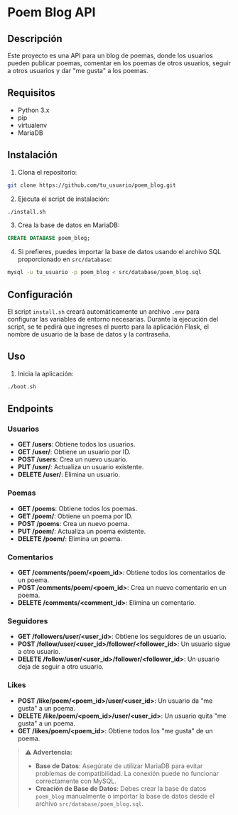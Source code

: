 # Poem Blog API

## Descripción

Este proyecto es una API para un blog de poemas, donde los usuarios pueden publicar poemas, comentar en los poemas de otros usuarios, seguir a otros usuarios y dar "me gusta" a los poemas.

## Requisitos

- Python 3.x
- pip
- virtualenv
- MariaDB

## Instalación

1. Clona el repositorio:

```sh
git clone https://github.com/tu_usuario/poem_blog.git
```

2. Ejecuta el script de instalación:

```sh
./install.sh
```

3. Crea la base de datos en MariaDB:

```sql
CREATE DATABASE poem_blog;
```

4. Si prefieres, puedes importar la base de datos usando el archivo SQL proporcionado en `src/database`:

```sh
mysql -u tu_usuario -p poem_blog < src/database/poem_blog.sql
```

## Configuración

El script `install.sh` creará automáticamente un archivo `.env` para configurar las variables de entorno necesarias. Durante la ejecución del script, se te pedirá que ingreses el puerto para la aplicación Flask, el nombre de usuario de la base de datos y la contraseña.

## Uso

1. Inicia la aplicación:

```sh
./boot.sh
```

## Endpoints

### Usuarios

- **GET /users**: Obtiene todos los usuarios.
- **GET /user/<id>**: Obtiene un usuario por ID.
- **POST /users**: Crea un nuevo usuario.
- **PUT /user/<id>**: Actualiza un usuario existente.
- **DELETE /user/<id>**: Elimina un usuario.

### Poemas

- **GET /poems**: Obtiene todos los poemas.
- **GET /poem/<id>**: Obtiene un poema por ID.
- **POST /poems**: Crea un nuevo poema.
- **PUT /poem/<id>**: Actualiza un poema existente.
- **DELETE /poem/<id>**: Elimina un poema.

### Comentarios

- **GET /comments/poem/<poem_id>**: Obtiene todos los comentarios de un poema.
- **POST /comments/poem/<poem_id>**: Crea un nuevo comentario en un poema.
- **DELETE /comments/<comment_id>**: Elimina un comentario.

### Seguidores

- **GET /followers/user/<user_id>**: Obtiene los seguidores de un usuario.
- **POST /follow/user/<user_id>/follower/<follower_id>**: Un usuario sigue a otro usuario.
- **DELETE /follow/user/<user_id>/follower/<follower_id>**: Un usuario deja de seguir a otro usuario.

### Likes

- **POST /like/poem/<poem_id>/user/<user_id>**: Un usuario da "me gusta" a un poema.
- **DELETE /like/poem/<poem_id>/user/<user_id>**: Un usuario quita "me gusta" a un poema.
- **GET /likes/poem/<poem_id>**: Obtiene todos los "me gusta" de un poema.

> **⚠️ Advertencia:**
> - **Base de Datos**: Asegúrate de utilizar MariaDB para evitar problemas de compatibilidad. La conexión puede no funcionar correctamente con MySQL.
> - **Creación de Base de Datos**: Debes crear la base de datos `poem_blog` manualmente o importar la base de datos desde el archivo `src/database/poem_blog.sql`.


